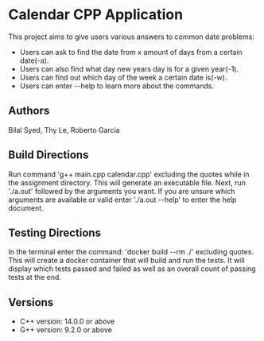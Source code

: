 # Calendar CPP Application
This project aims to give users various answers to common date problems:
- Users can ask to find the date from x amount of days from a certain date(-a).
- Users can also find what day new years day is for a given year(-1).
- Users can find out which day of the week a certain date is(-w).
- Users can enter --help to learn more about the commands.

## Authors
Bilal Syed, Thy Le, Roberto Garcia

## Build Directions
Run command 'g++ main.cpp calendar.cpp' excluding the quotes while in the assignment directory.
This will generate an executable file.
Next, run './a.out' followed by the arguments you want.
If you are unsure which arguments are available or valid enter './a.out --help' to enter the help document.

## Testing Directions
In the terminal enter the command: 'docker build --rm ./' excluding quotes.
This will create a docker container that will build and run the tests.
It will display which tests passed and failed as well as an overall count of passing tests at the end.

## Versions
- C++ version: 14.0.0 or above
- G++ version: 9.2.0 or above
